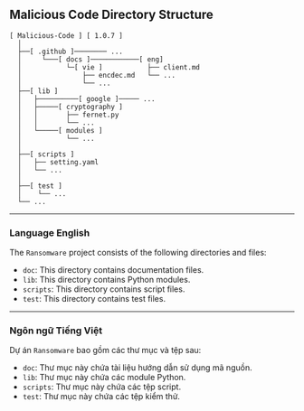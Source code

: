 ## Malicious Code Directory Structure

```
[ Malicious-Code ] [ 1.0.7 ]
  │
  ├──[ .github ]──────── ...
  │     └───[ docs ]────────────[ eng]
  │           └─[ vie ]           ├── client.md
  │               ├── encdec.md   └── ...
  │               └── ...
  ├──[ lib ]
  │   ├──────────[ google ]───── ...
  │   ├─────[ cryptography ]       
  │   │       ├── fernet.py      
  │   │       └── ...            
  │   └─────[ modules ]        
  │           └── ...   
  │
  ├──[ scripts ]
  │   ├── setting.yaml
  │   └── ...
  │
  ├──[ test ]
  │    └── ...
  └── ...
```
---
### Language English

The `Ransomware` project consists of the following directories and files:

- `doc`: This directory contains documentation files.
- `lib`: This directory contains Python modules.
- `scripts`: This directory contains script files.
- `test`: This directory contains test files.
---
### Ngôn ngữ Tiếng Việt

Dự án `Ransomware` bao gồm các thư mục và tệp sau:

- `doc`: Thư mục này chứa tài liệu hướng dẫn sử dụng mã nguồn.
- `lib`: Thư mục này chứa các module Python.
- `scripts`: Thư mục này chứa các tệp script.
- `test`: Thư mục này chứa các tệp kiểm thử.